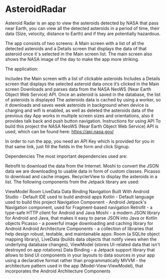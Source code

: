 # AsteroidRadar
Asteroid Radar is an app to view the asteroids detected by NASA that pass near Earth, you can view all the detected asteroids in a period of time, their data (Size, velocity, distance to Earth) and if they are potentially hazardous.

The app consists of two screens: A Main screen with a list of all the detected asteroids and a Details screen that displays the data of that asteroid once it´s selected in the Main screen list. The main screen also shows the NASA image of the day to make the app more striking.

The application:

Includes the Main screen with a list of clickable asteroids
Includes a Details screen that displays the selected asteroid data once it’s clicked in the Main screen
Downloads and parses data from the NASA NeoWS (Near Earth Object Web Service) API.
Once an asteroid is saved in the database, the list of asteroids is displayed
The asteroids data is cached by using a worker, so it downloads and saves week asteroids in background when device is charging and wifi is enabled, as well as deleted the asteroids data of the previous day
App works in multiple screen sizes and orientations, also it provides talk back and push button navigation.
Instructions for using API
To build this project the NASA NeoWS (Near Earth Object Web Service) API is used, which can be found here: https://api.nasa.gov/

In order to run the app, you need an API Key which is provided for you in that same link, just fill the fields in the form and click Signup.

Dependencies
The most important dependencies used are:

Retrofit to download the data from the Internet.
Moshi to convert the JSON data we are downloading to usable data in form of custom classes.
Picasso to download and cache images.
RecyclerView to display the asteroids in a list.
The following components from the Jetpack library are used:

ViewModel
Room
LiveData
Data Binding
Navigation
Built With
Android Studio - Default IDE used to build android apps
Kotlin - Default language used to build this project
Navigation Component - Android Jetpack's Navigation component, used for Fragment-based navigation
Retrofit - a type-safe HTTP client for Android and Java
Moshi - a modern JSON library for Android and Java, that makes it easy to parse JSON into Java or Kotlin objects
Picasso - a powerful image downloading and caching library for Android
Android Architecture Components - a collection of libraries that help design robust, testable, and maintainable apps: Room (a SQLite object mapping library), LiveData (builds data objects that notify views when the underlying database changes), ViewModel (stores UI-related data that isn't destroyed on app rotations)
Data Binding - a Jetpack support library that allows to bind UI components in your layouts to data sources in your app using a declarative format rather than programmatically
MVVM - the architecture pattern used in the app (Model-View-ViewModel), that incorporates the Android Architecture Components







